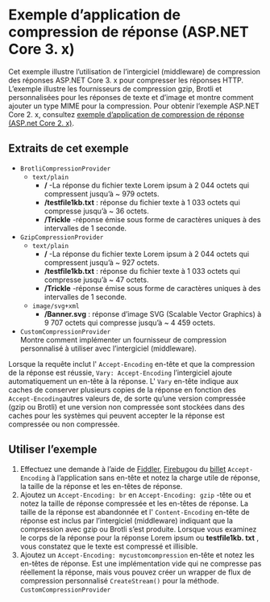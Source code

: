 # <a name="response-compression-sample-application-aspnet-core-3x"></a>Exemple d’application de compression de réponse (ASP.NET Core 3. x)

Cet exemple illustre l’utilisation de l’intergiciel (middleware) de compression des réponses ASP.NET Core 3. x pour compresser les réponses HTTP. L’exemple illustre les fournisseurs de compression gzip, Brotli et personnalisées pour les réponses de texte et d’image et montre comment ajouter un type MIME pour la compression. Pour obtenir l’exemple ASP.NET Core 2. x, consultez [exemple d’application de compression de réponse (ASP.net Core 2. x)](https://github.com/aspnet/AspNetCore.Docs/tree/master/aspnetcore/performance/response-compression/samples/2.x).

## <a name="examples-in-this-sample"></a>Extraits de cet exemple

* `BrotliCompressionProvider`
  * `text/plain`
    * **/** -La réponse du fichier texte Lorem ipsum à 2 044 octets qui compressent jusqu’à ~ 979 octets.
    * **/testfile1kb.txt** : réponse du fichier texte à 1 033 octets qui compresse jusqu’à ~ 36 octets.
    * **/Trickle** -réponse émise sous forme de caractères uniques à des intervalles de 1 seconde.
* `GzipCompressionProvider`
  * `text/plain`
    * **/** -La réponse du fichier texte Lorem ipsum à 2 044 octets qui compressent jusqu’à ~ 927 octets.
    * **/testfile1kb.txt** : réponse du fichier texte à 1 033 octets qui compresse jusqu’à ~ 47 octets.
    * **/Trickle** -réponse émise sous forme de caractères uniques à des intervalles de 1 seconde.
  * `image/svg+xml`
    * **/Banner.svg** : réponse d’image SVG (Scalable Vector Graphics) à 9 707 octets qui compresse jusqu’à ~ 4 459 octets.
* `CustomCompressionProvider`<br>Montre comment implémenter un fournisseur de compression personnalisé à utiliser avec l’intergiciel (middleware).

Lorsque la requête inclut l' `Accept-Encoding` en-tête et que la compression de la réponse est réussie, `Vary: Accept-Encoding` l’intergiciel ajoute automatiquement un en-tête à la réponse. L' `Vary` en-tête indique aux caches de conserver plusieurs copies de la réponse en fonction des `Accept-Encoding`autres valeurs de, de sorte qu’une version compressée (gzip ou Brotli) et une version non compressée sont stockées dans des caches pour les systèmes qui peuvent accepter le la réponse est compressée ou non compressée.

## <a name="use-the-sample"></a>Utiliser l’exemple

1. Effectuez une demande à l’aide de [Fiddler](https://www.telerik.com/fiddler), [Firebug](https://getfirebug.com/)ou du [billet](https://www.getpostman.com/) `Accept-Encoding` à l’application sans en-tête et notez la charge utile de réponse, la taille de la réponse et les en-têtes de réponse.
1. Ajoutez un `Accept-Encoding: br` en `Accept-Encoding: gzip` -tête ou et notez la taille de réponse compressée et les en-têtes de réponse. La taille de la réponse est abandonnée et l' `Content-Encoding` en-tête de réponse est inclus par l’intergiciel (middleware) indiquant que la compression avec gzip ou Brotli s’est produite. Lorsque vous examinez le corps de la réponse pour la réponse Lorem ipsum ou **testfile1kb. txt** , vous constatez que le texte est compressé et illisible.
1. Ajoutez un `Accept-Encoding: mycustomcompression` en-tête et notez les en-têtes de réponse. Est une implémentation vide qui ne compresse pas réellement la réponse, mais vous pouvez créer un wrapper de flux de compression personnalisé `CreateStream()` pour la méthode. `CustomCompressionProvider`
